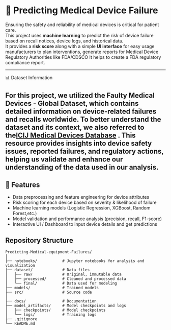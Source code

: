 
# 🏥 Predicting Medical Device Failure

Ensuring the safety and reliability of medical devices is critical for patient care.  
This project uses **machine learning** to predict the risk of device failure based on recall notices, device logs, and historical data.  
It provides a **risk score** along with a simple **UI interface** for easy usage manufacturers to plan interventions, generate reports for Medical Device Regulatory Authorities like FDA/CDSCO
It helps to create a FDA regulatory compliance report.

---
📊 Dataset Information

For this project, we utilized the Faulty Medical Devices - Global Dataset, which contains detailed information on device-related failures and recalls worldwide. To better understand the dataset and its context, we also referred to the[ICIJ Medical Devices Database](https://medicaldevices.icij.org/p/about) 
. This resource provides insights into device safety issues, reported failures, and regulatory actions, helping us validate and enhance our understanding of the data used in our analysis.
---
## 🚀 Features
- Data preprocessing and feature engineering for device attributes  
- Risk scoring for each device based on severity & likelihood of failure  
- Machine learning models (Logistic Regression, XGBoost, Random Forest,etc.)  
- Model validation and performance analysis (precision, recall, F1-score)  
- Interactive UI / Dashboard to input device details and get predictions 

## Repository Structure

```
Predicting-Medical-equipment-Failures/
│
├── notebooks/           # Jupyter notebooks for analysis and visualization
├── dataset/             # Data files
│   ├── raw/             # Original, immutable data
│   ├── processed/       # Cleaned and processed data
│   └── final/           # Data used for modeling
├── models/              # Trained models
├── src/                 # Source code
│
├── docs/                # Documentation
├── model_artifacts/     # Model checkpoints and logs
│   ├── checkpoints/     # Model checkpoints
│   └── logs/            # Training logs
├── .gitignore
└── README.md
```
